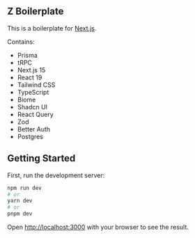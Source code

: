 ## Z Boilerplate

This is a boilerplate for [Next.js](https://nextjs.org/).

Contains:
- Prisma
- tRPC
- Next.js 15
- React 19
- Tailwind CSS
- TypeScript
- Biome
- Shadcn UI
- React Query
- Zod
- Better Auth
- Postgres

## Getting Started

First, run the development server:

```bash
npm run dev
# or
yarn dev
# or
pnpm dev
```


Open [http://localhost:3000](http://localhost:3000) with your browser to see the result.
